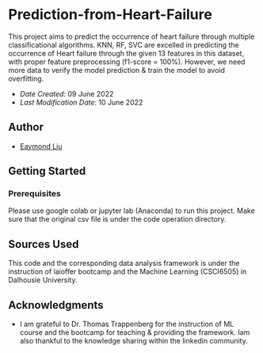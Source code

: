 # Prediction-from-Heart-Failure
This project aims to predict the occurrence of heart failure through multiple classificational algorithms. KNN, RF, SVC are excelled in predicting the occurrence of Heart failure through the given 13 features in this dataset, with proper feature preprocessing (f1-score = 100%). However, we need more data to verify the model prediction & train the model to avoid overfitting.

* *Date Created*: 09 June 2022
* *Last Modification Date*: 10 June 2022

## Author

* [Eaymond Liu](Raymond.Liu@dal.ca)

## Getting Started

### Prerequisites
Please use google colab or jupyter lab (Anaconda) to run this project. Make sure that the original csv file is under the code operation directory.

## Sources Used
This code and the corresponding data analysis framework is under the instruction of laioffer bootcamp and the Machine Learning (CSCI6505) in Dalhousie University.

## Acknowledgments

* I am grateful to Dr. Thomas Trappenberg for the instruction of ML course and the bootcamp for teaching & providing the framework. Iam also thankful to the knowledge sharing within the linkedin community.

